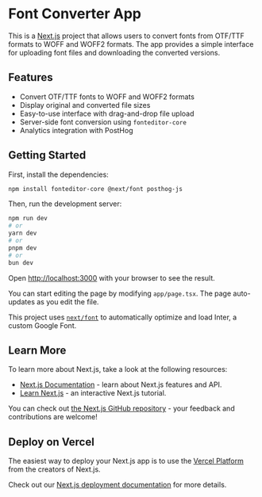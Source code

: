 # Font Converter App

This is a [Next.js](https://nextjs.org/) project that allows users to convert fonts from OTF/TTF formats to WOFF and WOFF2 formats. The app provides a simple interface for uploading font files and downloading the converted versions.

## Features

- Convert OTF/TTF fonts to WOFF and WOFF2 formats
- Display original and converted file sizes
- Easy-to-use interface with drag-and-drop file upload
- Server-side font conversion using `fonteditor-core`
- Analytics integration with PostHog

## Getting Started

First, install the dependencies:

```bash
npm install fonteditor-core @next/font posthog-js
```

Then, run the development server:

```bash
npm run dev
# or
yarn dev
# or
pnpm dev
# or
bun dev
```

Open [http://localhost:3000](http://localhost:3000) with your browser to see the result.

You can start editing the page by modifying `app/page.tsx`. The page auto-updates as you edit the file.

This project uses [`next/font`](https://nextjs.org/docs/basic-features/font-optimization) to automatically optimize and load Inter, a custom Google Font.

## Learn More

To learn more about Next.js, take a look at the following resources:

- [Next.js Documentation](https://nextjs.org/docs) - learn about Next.js features and API.
- [Learn Next.js](https://nextjs.org/learn) - an interactive Next.js tutorial.

You can check out [the Next.js GitHub repository](https://github.com/vercel/next.js/) - your feedback and contributions are welcome!

## Deploy on Vercel

The easiest way to deploy your Next.js app is to use the [Vercel Platform](https://vercel.com/new?utm_medium=default-template&filter=next.js&utm_source=create-next-app&utm_campaign=create-next-app-readme) from the creators of Next.js.

Check out our [Next.js deployment documentation](https://nextjs.org/docs/deployment) for more details.

